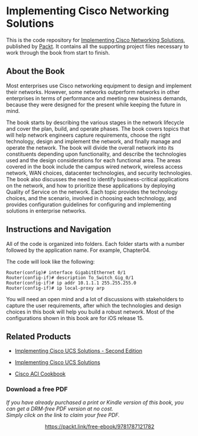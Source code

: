 # Implementing Cisco Networking Solutions
This is the code repository for [Implementing Cisco Networking Solutions](https://www.packtpub.com/virtualization-and-cloud/implementing-cisco-networking-solutions?utm_source=github&utm_medium=repository&utm_campaign=9781787121782), published by [Packt](https://www.packtpub.com/?utm_source=github). It contains all the supporting project files necessary to work through the book from start to finish.
## About the Book
Most enterprises use Cisco networking equipment to design and implement their networks. However, some networks outperform networks in other enterprises in terms of performance and meeting new business demands, because they were designed for the present while keeping the future in mind.

The book starts by describing the various stages in the network lifecycle and cover the plan, build, and operate phases. The book covers topics that will help network engineers capture requirements, choose the right technology, design and implement the network, and finally manage and operate the network. The book will divide the overall network into its constituents depending upon functionality, and describe the technologies used and the design considerations for each functional area. The areas covered in the book include the campus wired network, wireless access network, WAN choices, datacenter technologies, and security technologies. The book also discusses the need to identify business-critical applications on the network, and how to prioritize these applications by deploying Quality of Service on the network. Each topic provides the technology choices, and the scenario, involved in choosing each technology, and provides configuration guidelines for configuring and implementing solutions in enterprise networks.


## Instructions and Navigation
All of the code is organized into folders. Each folder starts with a number followed by the application name. For example, Chapter04.



The code will look like the following:
```
Router(config)# interface GigabitEthernet 0/1
Router(config-if)# description To_Switch_Gig_0/1
Router(config-if)# ip addr 10.1.1.1 255.255.255.0
Router(config-if)# ip local-proxy arp
```

You will need an open mind and a lot of discussions with stakeholders to capture the user
requirements, after which the technologies and design choices in this book will help you
build a robust network. Most of the configurations shown in this book are for iOS release
15.

## Related Products
* [Implementing Cisco UCS Solutions - Second Edition](https://www.packtpub.com/networking-and-servers/implementing-cisco-ucs-solutions-second-edition?utm_source=github&utm_medium=repository&utm_campaign=9781786464408)

* [Implementing Cisco UCS Solutions](https://www.packtpub.com/networking-and-servers/implementing-cisco-ucs-solutions?utm_source=github&utm_medium=repository&utm_campaign=9781782170662)

* [Cisco ACI Cookbook](https://www.packtpub.com/networking-and-servers/cisco-aci-cookbook?utm_source=github&utm_medium=repository&utm_campaign=9781787129214)

### Download a free PDF

 <i>If you have already purchased a print or Kindle version of this book, you can get a DRM-free PDF version at no cost.<br>Simply click on the link to claim your free PDF.</i>
<p align="center"> <a href="https://packt.link/free-ebook/9781787121782">https://packt.link/free-ebook/9781787121782 </a> </p>
